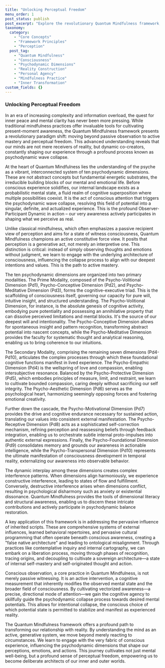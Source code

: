 ```yaml
---
title: "Unlocking Perceptual Freedom"
menu_order: 1
post_status: publish
post_excerpt: "Explore the revolutionary Quantum Mindfulness framework, which posits that our mind actively shapes reality through a process called psychodynamic wave collapse. Discover how conscious attention and the interplay of ten psychodynamic dimensions can transform probabilistic mental states into actualized experiences, leading to profound personal agency and perceptual freedom. Move beyond passive observation to become an active co-creator of your inner and outer world."
taxonomy:
  category:
    - "Core Concepts"
    - "Framework Principles"
    - "Perception"
  post_tag:
    - "Quantum Mindfulness"
    - "Consciousness"
    - "Psychodynamic Dimensions"
    - "Reality Construction"
    - "Personal Agency"
    - "Mindfulness Practice"
    - "Inner Transformation"
custom_fields: {}
---
```


### Unlocking Perceptual Freedom

In an era of increasing complexity and information overload, the quest for inner peace and mental clarity has never been more pressing. While traditional mindfulness practices offer invaluable tools for cultivating present-moment awareness, the Quantum Mindfulness framework presents a revolutionary paradigm shift: moving beyond passive observation to active mastery and perceptual freedom. This advanced understanding reveals that our minds are not mere receivers of reality, but dynamic co-creators, constantly shaping our experience through a profound process known as psychodynamic wave collapse.

At the heart of Quantum Mindfulness lies the understanding of the psyche as a vibrant, interconnected system of ten psychodynamic dimensions. These are not abstract concepts but fundamental energetic substrates, the irreducible building blocks of our mental and emotional life. Before conscious experience solidifies, our internal landscape exists as a probabilistic mental state, a fluid realm of cognitive superposition where multiple possibilities coexist. It is the act of conscious attention that triggers the psychodynamic wave collapse, resolving this field of potential into a singular, definite, and actualized experience. This is the profound Observer-Participant Dynamic in action – our very awareness actively participates in shaping what we perceive as real.

Unlike classical mindfulness, which often emphasizes a passive recipient view of perception and aims for a state of witness consciousness, Quantum Mindfulness champions an active constitutive force view. It posits that perception is a generative act, not merely an interpretive one. This distinction is critical: instead of simply observing thoughts and emotions without judgment, we learn to engage with the underlying architecture of consciousness, influencing the collapse process to align with our deepest intentions and values. This is the path to active mastery.

The ten psychodynamic dimensions are organized into two primary modalities. The Prime Modality, composed of the Psycho-Volitional Dimension (Pd1), Psycho-Conceptive Dimension (Pd2), and Psycho-Meditative Dimension (Pd3), forms the cognitive-executive triad. This is the scaffolding of consciousness itself, governing our capacity for pure will, intuitive insight, and structured understanding. The Psycho-Volitional Dimension, for instance, is the absolute genesis of cognitive activity, embodying pure potentiality and possessing an annihilative property that can dissolve perceived limitations and mental blocks. It's the source of our deepest will and intentionality. The Psycho-Conceptive Dimension allows for spontaneous insight and pattern recognition, transforming abstract potential into nascent concepts, while the Psycho-Meditative Dimension provides the faculty for systematic thought and analytical reasoning, enabling us to bring coherence to our intuitions.

The Secondary Modality, comprising the remaining seven dimensions (Pd4-Pd10), articulates the complex processes through which these foundational cognitive functions manifest in lived experience. The Psycho-Empathic Dimension (Pd4) is the wellspring of love and compassion, enabling intersubjective resonance. Balanced by the Psycho-Protective Dimension (Pd5), which embodies principles of measure, limit, and restraint, we learn to cultivate bounded compassion, caring deeply without sacrificing our self integrity. The Psycho-Aesthetic Dimension (Pd6) serves as the psychological heart, harmonizing seemingly opposing forces and fostering emotional creativity.

Further down the cascade, the Psycho-Motivational Dimension (Pd7) provides the drive and cognitive endurance necessary for sustained action, translating our values into consistent external manifestation. The Psycho-Receptive Dimension (Pd8) acts as a sophisticated self-correction mechanism, refining perception and reassessing beliefs through feedback integration, enabling us to orchestrate subtle internal proto-impulses into authentic external expressions. Finally, the Psycho-Foundational Dimension (Pd9) consolidates memory and grounds our awareness in actionable intelligence, while the Psycho-Transpersonal Dimension (Pd10) represents the ultimate manifestation of consciousness development in temporal reality, externalizing our awareness into observable behavior.

The dynamic interplay among these dimensions creates complex interference patterns. When dimensions align harmoniously, we experience constructive interference, leading to states of flow and fulfillment. Conversely, destructive interference arises when dimensions conflict, resulting in psychological disharmony such as anxiety or existential dissonance. Quantum Mindfulness provides the tools of dimensional literacy and structural awareness, enabling us to discern these intricate contributions and actively participate in psychodynamic balance restoration.

A key application of this framework is in addressing the pervasive influence of inherited scripts. These are comprehensive systems of external influences, learned behavioral repertoires, and pervasive cultural programming that often operate beneath conscious awareness, creating a "false native architecture" and leading to ontological misalignment. Through practices like contemplative inquiry and internal cartography, we can embark on a liberation process, moving through phases of recognition, tracing origins, and decoupling to cultivate a sovereign architecture—a state of internal self-mastery and self-originated thought and action.

Conscious observation, a core practice in Quantum Mindfulness, is not merely passive witnessing. It is an active intervention, a cognitive measurement that inherently modifies the observed mental state and the broader field of consciousness. By cultivating vectorized awareness—a precise, directional mode of attention—we gain the cognitive agency to skillfully guide the psychodynamic collapse process towards desired mental potentials. This allows for intentional collapse, the conscious choice of which potential state is permitted to stabilize and manifest as experienced reality.

The Quantum Mindfulness framework offers a profound path to transforming our relationship with reality. By understanding the mind as an active, generative system, we move beyond merely reacting to circumstances. We learn to engage with the very fabric of conscious experience, influencing the psychodynamic dimensions that shape our perceptions, emotions, and actions. This journey cultivates not just mental well-being, but a profound sense of perceptual freedom, empowering us to become deliberate architects of our inner and outer worlds.